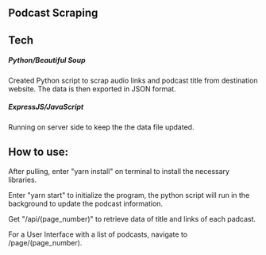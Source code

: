 ## Podcast Scraping

## Tech

##### Python/Beautiful Soup

Created Python script to scrap audio links and podcast title from destination website. The data is then exported in JSON format.

##### ExpressJS/JavaScript

Running on server side to keep the the data file updated.

## How to use:

After pulling, enter "yarn install" on terminal to install the necessary libraries.

Enter "yarn start" to initialize the program, the python script will run in the background to update the podcast information.

Get "/api/(page_number)" to retrieve data of title and links of each padcast.

For a User Interface with a list of podcasts, navigate to /page/(page_number).
